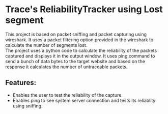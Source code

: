 # Trace's ReliabilityTracker using Lost segment
This project is based on packet sniffing and packet capturing using wireshark. It uses
a packet filtering option provided in the wireshark to calculate the number of
segments lost.
<br>The project uses a python code to calculate the reliability of the packets captured
and displays it in the output window. It uses ping command to send a bunch of data
bytes to the target website and based on the response it calculates the number of
untraceable packets.
## Features:
- Enables the user to test the reliability of the capture.
- Enables ping to see system server connection and tests its reliablity using sniffing.
